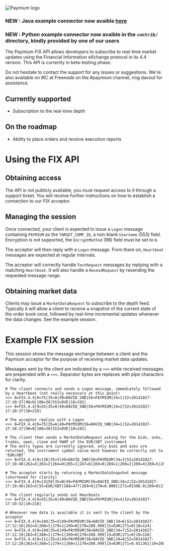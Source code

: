 ![Paymium logo](https://raw.githubusercontent.com/Paymium/api-documentation/master/logo.png)

### NEW : Java example connector now avaible [here](https://github.com/Paymium/fix-connector-example)

### NEW : Python example connector now avaible in the `contrib/` directory, kindly provided by one of our users

The Paymium FIX API allows developers to subscribe to real-time market updates using the Financial Information eXchange protocol in its 4.4 version. This API is currently in beta-testing phase.

Do not hesitate to contact the support for any issues or suggestions. We're also available on IRC at Freenode on the #paymium channel, ring davout for assistance.

## Currently supported
 - Subscription to the real-time depth

## On the roadmap
 - Ability to place orders and receive execution reports
 
# Using the FIX API

## Obtaining access
The API is not publicly available, you must request access to it through a support ticket. You will receive further instructions on how to establish a connection to our FIX acceptor.

## Managing the session
Once connected, your client is expected to issue a `Logon` message containing `PAYMIUM` as the `TARGET_COMP_ID`, a non-blank `Username` (553) field. Encryption is not supported, the `EncryptMethod` (98) field must be set to `0`.

The acceptor will then reply with a `Logon` message. From there on, `Heartbeat` messages are expected at regular intervals.

The acceptor will correctly handle `TestRequest` messages by replying with a matching `Heartbeat`. It will also handle a `ResendRequest` by resending the requested message range.

## Obtaining market data

Clients may issue a `MarketDataRequest` to subscribe to the depth feed. Typically it will allow a client to receive a snapshot of the current state of the order book once, followed by real-time incremental updates whenever the data changes. See the example session.


# Example FIX session
This session shows the message exchange between a client and the Paymium acceptor for the purpose of receiving market data updates.

Messages sent by the client are indicated by a `>>>` while received messages are prepended with a `<<<`. Separator bytes are replaces with pipe characters for clarity.

````
# The client connects and sends a Logon message, immediately followed by a Heartbeat (not really necessary at this point)
>>> 8=FIX.4.4|9=75|35=A|49=DAVID_SND|56=PAYMIUM|34=1|52=20141027-17:10:37|98=0|108=30|553=DVE|10=192|
>>> 8=FIX.4.4|9=55|35=0|49=DAVID_SND|56=PAYMIUM|34=2|52=20141027-17:10:37|10=219|

# The acceptor replies with a Logon
<<< 8=FIX.4.4|9=75|35=A|49=PAYMIUM|56=DAVID_SND|34=1|52=20141027-17:10:37|98=0|108=30|553=DVE|10=192|

# The client then sends a MarketDataRequest asking for the bids, asks, trades, open, close and VWAP of the EUR/XBT instrument
# The entry types are currently ignored, only bids and asks are returned, the instrument symbol value must however be correctly set to 'EUR/XBT'
>>> 8=FIX.4.4|9=138|35=V|49=DAVID_SND|56=PAYMIUM|34=3|52=20141027-17:10:40|262=X|263=2|264=0|265=1|267=6|269=0|269=1|269=2|269=4|269=5|269=9|146=1|55=EUR/XBT|10=188|

# The acceptor starts by returning a MarketDataSnapshot message (shortened for clarity)
<<< 8=FIX.4.4|9=13159|35=W|49=PAYMIUM|56=DAVID_SND|34=2|52=20141027-17:10:40|262=X|55=EUR/XBT|268=477|269=0|270=0.0001|271=65300.0|269=0|270=0.001|271=1000.0|269=0|270=0.01|271=100.0|269=0|270=0.1|271=1010.0|269=0|270=1.0|271=101.002308|269=0|270=2.94|271=1.0|269=0|270=5.0|271=0.01|270=1000000.0|271=0.2|10=171|

# The client regularly sends out Hearbeats
>>> 8=FIX.4.4|9=55|35=0|49=DAVID_SND|56=PAYMIUM|34=4|52=20141027-17:10:52|10=218|

# Whenever new data is available it is sent to the client by the acceptor
<<< 8=FIX.4.4|9=104|35=X|49=PAYMIUM|56=DAVID_SND|34=6|52=20141027-17:12:18|262=X|268=1|279=1|269=0|270=288.999|15=EUR|271=0|10=124|
<<< 8=FIX.4.4|9=104|35=X|49=PAYMIUM|56=DAVID_SND|34=7|52=20141027-17:12:19|262=X|268=1|279=1|269=0|270=288.999|15=EUR|271=0|10=126|
<<< 8=FIX.4.4|9=111|35=X|49=PAYMIUM|56=DAVID_SND|34=8|52=20141027-17:12:20|262=X|268=1|279=1|269=1|270=288.999|15=EUR|271=0.011361|10=208|
````
